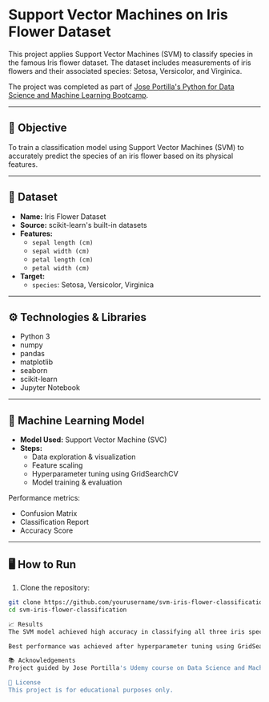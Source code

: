 # Support Vector Machines on Iris Flower Dataset

This project applies Support Vector Machines (SVM) to classify species in the famous Iris flower dataset. The dataset includes measurements of iris flowers and their associated species: Setosa, Versicolor, and Virginica.

The project was completed as part of [Jose Portilla's Python for Data Science and Machine Learning Bootcamp](https://www.udemy.com/course/python-for-data-science-and-machine-learning-bootcamp/).

---

## 🧠 Objective

To train a classification model using Support Vector Machines (SVM) to accurately predict the species of an iris flower based on its physical features.

---

## 📁 Dataset

- **Name:** Iris Flower Dataset
- **Source:** scikit-learn's built-in datasets
- **Features:**
  - `sepal length (cm)`
  - `sepal width (cm)`
  - `petal length (cm)`
  - `petal width (cm)`
- **Target:**
  - `species`: Setosa, Versicolor, Virginica

---

## ⚙️ Technologies & Libraries

- Python 3
- numpy
- pandas
- matplotlib
- seaborn
- scikit-learn
- Jupyter Notebook

---

## 🧪 Machine Learning Model

- **Model Used:** Support Vector Machine (SVC)
- **Steps:**
  - Data exploration & visualization
  - Feature scaling
  - Hyperparameter tuning using GridSearchCV
  - Model training & evaluation

Performance metrics:
- Confusion Matrix
- Classification Report
- Accuracy Score

---

## 🖥️ How to Run

1. Clone the repository:

```bash
git clone https://github.com/yourusername/svm-iris-flower-classification.git
cd svm-iris-flower-classification

📈 Results
The SVM model achieved high accuracy in classifying all three iris species.

Best performance was achieved after hyperparameter tuning using GridSearchCV.

📚 Acknowledgements
Project guided by Jose Portilla's Udemy course on Data Science and Machine Learning.

📜 License
This project is for educational purposes only.
